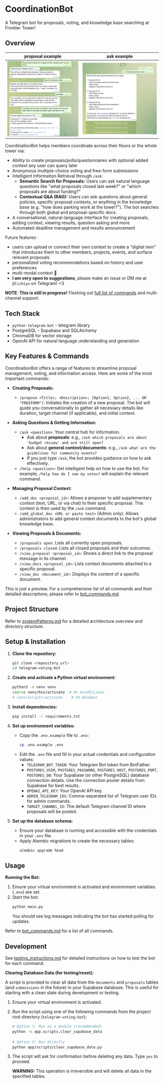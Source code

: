 # CoordinationBot

A Telegram bot for proposals, voting, and knowledge base searching at Frontier Tower!

## Overview

proposal example | ask example
--- | ---
![alt text](./assets/v0_proposal.png "Logo Title Text 1") | ![alt text](./assets/v0_ask.png)

CoordinationBot helps members coordinate across their floors or the whole tower via:
- Ability to create proposals/polls/questionnaires with optional added context any user can query later
- Anonymous multiple-choice voting and free-form submissions
- Intelligent Information Retrieval through `/ask`:
    - **Semantic Search for Proposals:** Users can ask natural language questions like "what proposals closed last week?" or "which proposals are about funding?"
    - **Contextual Q&A (RAG):** Users can ask questions about general policies, specific proposal contexts, or anything in the knowledge base (e.g. "how does parking work at the tower?"). The bot searches through both global and proposal-specific docs.
- A conversational, natural-language interface for creating proposals, adding context, viewing results, question asking and more
- Automated deadline management and results announcement

Future features:
- users can upload or connect their own context to create a "digital twin" that introduces them to other members, projects, events, and surface relevant proposals
- personalized voting recommendations based on history and user preferences
- multi-modal context 🌟
- **I am very open to suggestions**, please make an issue or DM me at `@lishiyo` on Telegram! <3

**NOTE**: **This is still in progress!** Fleshing out [full list of commands](./memory-bank/bot_commands.md) and multi-channel support.

## Tech Stack

- `python-telegram-bot` - telegram library
- PostgreSQL - Supabase and SQLAlchemy
- ChromaDB for vector storage
- OpenAI API for natural language understanding and generation

## Key Features & Commands

CoordinationBot offers a range of features to streamline proposal management, voting, and information access. Here are some of the most important commands:

*   **Creating Proposals:**
    *   `/propose <Title>; <Description>; [Option1, Option2, ... OR "FREEFORM"]`: Initiates the creation of a new proposal. The bot will guide you conversationally to gather all necessary details like duration, target channel (if applicable), and initial context.

*   **Asking Questions & Getting Information:**
    *   `/ask <question>`: Your central hub for information.
        *   Ask about **proposals**: e.g., `/ask which proposals are about 'budget review' and are still open?`
        *   Ask about **general context/documents**: e.g., `/ask what are the guidelines for community events?`
        *   If you just type `/ask`, the bot provides guidance on how to ask effectively.
    *   `/help <question>`: Get intelligent help on how to use the bot. For example, `/help how do I see my votes?` will explain the relevant command.

*   **Managing Proposal Context:**
    *   `/add_doc <proposal_id>`: Allows a proposer to add supplementary context (text, URL, or via chat) to their specific proposal. This context is then used by the `/ask` command.
    *   `/add_global_doc <URL or paste text>` (Admin only): Allows administrators to add general context documents to the bot's global knowledge base.

*   **Viewing Proposals & Documents:**
    *   `/proposals open`: Lists all currently open proposals.
    *   `/proposals closed`: Lists all closed proposals and their outcomes.
    *   `/view_proposal <proposal_id>`: Shows a direct link to the proposal message in its channel.
    *   `/view_docs <proposal_id>`: Lists context documents attached to a specific proposal.
    *   `/view_doc <document_id>`: Displays the content of a specific document.

This is just a preview. For a comprehensive list of all commands and their detailed descriptions, please refer to [bot_commands.md](./memory-bank/bot_commands.md).

## Project Structure

Refer to [systemPatterns.md](`memory-bank/systemPatterns.md`) for a detailed architecture overview and directory structure.

## Setup & Installation

1.  **Clone the repository:**
    ```bash
    git clone <repository_url>
    cd telegram-voting-bot
    ```

2.  **Create and activate a Python virtual environment:**
    ```bash
    python3 -m venv venv
    source venv/bin/activate  # On macOS/Linux
    # venv\Scripts\activate    # On Windows
    ```

3.  **Install dependencies:**
    ```bash
    pip install -r requirements.txt
    ```

4.  **Set up environment variables:**
    *   Copy the `.env.example` file to `.env`:
        ```bash
        cp .env.example .env
        ```
    *   Edit the `.env` file and fill in your actual credentials and configuration values:
        *   `TELEGRAM_BOT_TOKEN`: Your Telegram Bot token from BotFather.
        *   `POSTGRES_USER`, `POSTGRES_PASSWORD`, `POSTGRES_HOST`, `POSTGRES_PORT`, `POSTGRES_DB`: Your Supabase (or other PostgreSQL) database connection details. Use the connection pooler details from Supabase for best results.
        *   `OPENAI_API_KEY`: Your OpenAI API key.
        *   `ADMIN_TELEGRAM_IDS`: Comma-separated list of Telegram user IDs for admin commands.
        *   `TARGET_CHANNEL_ID`: The default Telegram channel ID where proposals will be posted.

5.  **Set up the database schema:**
    *   Ensure your database is running and accessible with the credentials in your `.env` file.
    *   Apply Alembic migrations to create the necessary tables:
        ```bash
        alembic upgrade head
        ```

## Usage

**Running the Bot:**

1.  Ensure your virtual environment is activated and environment variables (`.env`) are set.
2.  Start the bot:
    ```bash
    python main.py
    ```
    You should see log messages indicating the bot has started polling for updates.

Refer to [bot_commands.md](./memory-bank/bot_commands.md) for a list of all commands.

## Development

See [testing_instructions.md](memory-bank/testing_instructions.md) for detailed instructions on how to test the bot for each command.

**Clearing Database Data (for testing/reset):**

A script is provided to clear all data from the `documents` and `proposals` tables (and `submissions` in the future) in your Supabase database. This is useful for starting with a clean slate during development or testing.

1.  Ensure your virtual environment is activated.
2.  Run the script using one of the following commands from the project root directory (`telegram-voting-bot`):
    ```bash
    # Option 1: Run as a module (recommended)
    python -m app.scripts.clear_supabase_data

    # Option 2: Run directly
    python app/scripts/clear_supabase_data.py
    ```
3.  The script will ask for confirmation before deleting any data. Type `yes` to proceed.

    **WARNING:** This operation is irreversible and will delete all data in the specified tables.
    
     